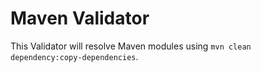 # Maven Validator

This Validator will resolve Maven modules using `mvn clean dependency:copy-dependencies`.
